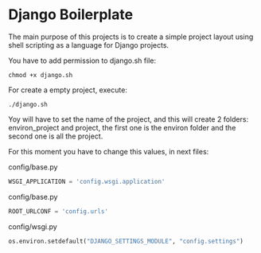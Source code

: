 # Django Boilerplate
The main purpose of this projects is to create a simple project layout using shell scripting as a language for Django projects.

You have to add permission to django.sh file:
```
chmod +x django.sh
```

For create a empty project, execute:
```
./django.sh
```

Yoy will have to set the name of the project, and this will create 2 folders: environ_project and project, the first one is the environ folder and the second one is all the project.

For this moment you have to change this values, in next files:

config/base.py
```python
WSGI_APPLICATION = 'config.wsgi.application'
```
config/base.py
```python
ROOT_URLCONF = 'config.urls'
```
config/wsgi.py
```python
os.environ.setdefault("DJANGO_SETTINGS_MODULE", "config.settings")
```
